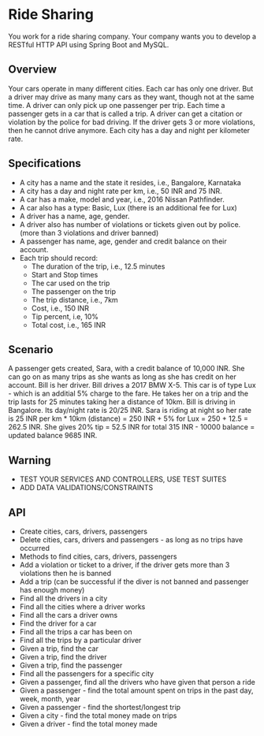 # Ride Sharing

You work for a ride sharing company. Your company wants you to develop a RESTful HTTP API using Spring Boot and MySQL.

## Overview

Your cars operate in many different cities. Each car has only one driver. But a driver may drive as many many cars as they want, though not at the same time. A driver can only pick up one passenger per trip. Each time a passenger gets in a car that is called a trip. A driver can get a citation or violation by the police for bad driving. If the driver gets 3 or more violations, then he cannot drive anymore. Each city has a day and night per kilometer rate.

## Specifications

- A city has a name and the state it resides, i.e., Bangalore, Karnataka
- A city has a day and night rate per km, i.e., 50 INR and 75 INR.
- A car has a make, model and year, i.e., 2016 Nissan Pathfinder.
- A car also has a type: Basic, Lux (there is an additional fee for Lux)
- A driver has a name, age, gender.
- A driver also has number of violations or tickets given out by police. (more than 3 violations and driver banned)
- A passenger has name, age, gender and credit balance on their account.
- Each trip should record:
  - The duration of the trip, i.e., 12.5 minutes
  - Start and Stop times
  - The car used on the trip
  - The passenger on the trip
  - The trip distance, i.e., 7km
  - Cost, i.e., 150 INR
  - Tip percent, i.e, 10%
  - Total cost, i.e., 165 INR

## Scenario

A passenger gets created, Sara, with a credit balance of 10,000 INR. She can go on as many trips as she wants as long as she has credit on her account. Bill is her driver. Bill drives a 2017 BMW X-5. This car is of type Lux - which is an additial 5% charge to the fare. He takes her on a trip and the trip lasts for 25 minutes taking her a distance of 10km. Bill is driving in Bangalore. Its day/night rate is 20/25 INR. Sara is riding at night so her rate is 25 INR per km * 10km (distance) = 250 INR + 5% for Lux = 250 + 12.5 = 262.5 INR. She gives 20% tip = 52.5 INR for total 315 INR - 10000 balance = updated balance 9685 INR.

## Warning

- TEST YOUR SERVICES AND CONTROLLERS, USE TEST SUITES
- ADD DATA VALIDATIONS/CONSTRAINTS

## API

- Create cities, cars, drivers, passengers
- Delete cities, cars, drivers and passengers - as long as no trips have occurred
- Methods to find cities, cars, drivers, passengers
- Add a violation or ticket to a driver, if the driver gets more than 3 violations then he is banned
- Add a trip (can be successful if the diver is not banned and passenger has enough money)
- Find all the drivers in a city
- Find all the cities where a driver works
- Find all the cars a driver owns
- Find the driver for a car
- Find all the trips a car has been on
- Find all the trips by a particular driver
- Given a trip, find the car
- Given a trip, find the driver
- Given a trip, find the passenger
- Find all the passengers for a specific city
- Given a passenger, find all the drivers who have given that person a ride
- Given a passenger - find the total amount spent on trips in the past day, week, month, year
- Given a passenger - find the shortest/longest trip
- Given a city - find the total money made on trips
- Given a driver - find the total money made